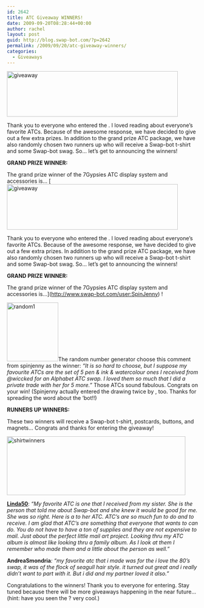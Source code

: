 ```yaml
---
id: 2642
title: ATC Giveaway WINNERS!
date: 2009-09-20T08:28:44+00:00
author: rachel
layout: post
guid: http://blog.swap-bot.com/?p=2642
permalink: /2009/09/20/atc-giveaway-winners/
categories:
  - Giveaways
---
```

<img src="http://blog.swap-bot.com/wp-content/uploads/2009/09/giveaway.gif" alt="giveaway" title="giveaway" width="450" height="120" class="alignnone size-full wp-image-2643" />

Thank you to everyone who entered the . I loved reading about everyone&#8217;s favorite ATCs. Because of the awesome response, we have decided to give out a few extra prizes. In addition to the grand prize ATC package, we have also randomly chosen two runners up who will receive a Swap-bot t-shirt and some Swap-bot swag. So&#8230; let&#8217;s get to announcing the winners!

**GRAND PRIZE WINNER:**

The grand prize winner of the 7Gypsies ATC display system and accessories is&#8230; [<img src="http://blog.swap-bot.com/wp-content/uploads/2009/09/giveaway.gif" alt="giveaway" title="giveaway" width="450" height="120" class="alignnone size-full wp-image-2643" />

Thank you to everyone who entered the . I loved reading about everyone&#8217;s favorite ATCs. Because of the awesome response, we have decided to give out a few extra prizes. In addition to the grand prize ATC package, we have also randomly chosen two runners up who will receive a Swap-bot t-shirt and some Swap-bot swag. So&#8230; let&#8217;s get to announcing the winners!

**GRAND PRIZE WINNER:**

The grand prize winner of the 7Gypsies ATC display system and accessories is&#8230;](http://www.swap-bot.com/user:SpinJenny) !
  
<img src="http://blog.swap-bot.com/wp-content/uploads/2009/09/random1.gif" alt="random1" title="random1" width="135" height="155" class="alignleft size-full wp-image-2650" />The random number generator choose this comment from spinjenny as the winner: _&#8220;It is so hard to choose, but I suppose my favourite ATCs are the set of 5 pen & ink & watercolour ones I received from @wiccked for an Alphabet ATC swap. I loved them so much that I did a private trade with her for 5 more.&#8221;_ Those ATCs sound fabulous. Congrats on your win! (Spinjenny actually entered the drawing twice by , too. Thanks for spreading the word about the &#8216;bot!!)

**RUNNERS UP WINNERS:**

These two winners will receive a Swap-bot t-shirt, postcards, buttons, and magnets&#8230; Congrats and thanks for entering the giveaway!

<img src="http://blog.swap-bot.com/wp-content/uploads/2009/09/shirtwinners.jpg" alt="shirtwinners" title="shirtwinners" width="470" height="155" class="alignnone size-full wp-image-2648" />

[**Linda50**](http://www.swap-bot.com/user:Linda50): _&#8220;My favorite ATC is one that I received from my sister. She is the person that told me about Swap-bot and she knew it would be good for me. She was so right. Here is a to her ATC. ATC’s are so much fun to do and to receive. I am glad that ATC’s are something that everyone that wants to can do. You do not have to have a ton of supplies and they are not expensive to mail. Just about the perfect little mail art project. Looking thru my ATC album is almost like looking thru a family album. As I look at them I remember who made them and a little about the person as well.&#8221;_

**AndreaSmondria**_</a>: &#8220;my favorite atc that i made was for the i love the 80’s swap, it was of the flock of seagull hair style. it turned out great and i really didn’t want to part with it. But i did and my partner loved it also.&#8221;_ </p> 

Congratulations to the winners! Thank you to everyone for entering. Stay tuned because there will be more giveaways happening in the near future&#8230; (hint: have you seen the ? very cool.)